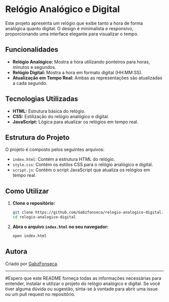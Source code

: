 # Relógio Analógico e Digital

Este projeto apresenta um relógio que exibe tanto a hora de forma analógica quanto digital. O design é minimalista e responsivo, proporcionando uma interface elegante para visualizar o tempo.

## Funcionalidades

- **Relógio Analógico:** Mostra a hora utilizando ponteiros para horas, minutos e segundos.
- **Relógio Digital:** Mostra a hora em formato digital (HH:MM:SS).
- **Atualização em Tempo Real:** Ambas as representações são atualizadas a cada segundo.

## Tecnologias Utilizadas

- **HTML:** Estrutura básica do relógio.
- **CSS:** Estilização do relógio analógico e digital.
- **JavaScript:** Lógica para atualizar os relógios em tempo real.

## Estrutura do Projeto

O projeto é composto pelos seguintes arquivos:

- `index.html`: Contém a estrutura HTML do relógio.
- `style.css`: Contém os estilos CSS para o relógio analógico e digital.
- `script.js`: Contém o script JavaScript que atualiza os relógios em tempo real.

## Como Utilizar

1. **Clone o repositório:**

   ```bash
   git clone https://github.com/Gabzfonseca/relogio-analogico-digital.git
   cd relogio-analogico-digital
   ```

2. **Abra o arquivo `index.html` no seu navegador:**

   ```bash
   open index.html
   ```

## Autora

Criado por [GabzFonseca](https://www.linkedin.com/in/gabz-fonseca).

---

#Espero que este README forneça todas as informações necessárias para entender, instalar e utilizar o projeto do relógio analógico e digital. Se você tiver alguma dúvida ou sugestão, sinta-se à vontade para abrir uma issue ou um pull request no repositório.